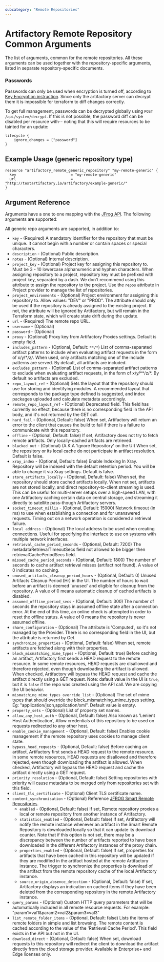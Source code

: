 ```yaml
---
subcategory: "Remote Repositories"
---
```

# Artifactory Remote Repository Common Arguments

The list of arguments, common for the remote repositories. All these arguments can be used together with the
repository-specific arguments, listed in separate repository-specific documents.  

### Passwords
Passwords can only be used when encryption is turned off, according to [Key Encryption instruction](https://www.jfrog.com/confluence/display/RTF/Artifactory+Key+Encryption).
Since only the artifactory server can decrypt them it is impossible for terraform to diff changes correctly.

To get full management, passwords can be decrypted globally using `POST /api/system/decrypt`. If this is not possible,
the password diff can be disabled per resource with-- noting that this will require resources to be tainted for an update:

```hcl
lifecycle {
    ignore_changes = ["password"]
}
```

## Example Usage (generic repository type)

```hcl
resource "artifactory_remote_generic_repository" "my-remote-generic" {
  key                         = "my-remote-generic"
  url                         = "http://testartifactory.io/artifactory/example-generic/"
}
```

## Argument Reference

Arguments have a one to one mapping with the [JFrog API](https://www.jfrog.com/confluence/display/RTF/Repository+Configuration+JSON).
The following arguments are supported:

All generic repo arguments are supported, in addition to:
* `key` - (Required) A mandatory identifier for the repository that must be unique. It cannot begin with a number or contain spaces or special characters.
* `description` - (Optional) Public description.
* `notes` - (Optional) Internal description.
* `project_key` - (Optional) Project key for assigning this repository to. Must be 3 - 10 lowercase alphanumeric and hyphen characters.
  When assigning repository to a project, repository key must be prefixed with project key, separated by a dash.
  We don't recommend using this attribute to assign the repository to the project. Use the `repos` attribute in Project provider
  to manage the list of repositories.
* `project_environments` - (Optional) Project environment for assigning this repository to. Allow values: "DEV" or "PROD".
  The attribute should only be used if the repository is already assigned to the existing project.
  If not, the attribute will be ignored by Artifactory, but will remain in the Terraform state, which will create state
  drift during the update.
* `url` - (Required) The remote repo URL.
* `username` - (Optional)
* `password` - (Optional)
* `proxy` - (Optional) Proxy key from Artifactory Proxies settings. Default is empty field.
* `includes_pattern` - (Optional, Default: `**/*`) List of comma-separated artifact patterns to include when evaluating artifact requests in the form of x/y/\**/z/*. When used, only artifacts matching one of the include patterns are served. By default, all artifacts are included.
* `excludes_pattern` - (Optional) List of comma-separated artifact patterns to exclude when evaluating artifact requests, in the form of x/y/**/z/*. By default no artifacts are excluded.
* `repo_layout_ref` - (Optional) Sets the layout that the repository should use for storing and identifying modules. A recommended layout that corresponds to the package type defined is suggested, and index packages uploaded and calculate metadata accordingly.
* `remote_repo_layout_ref` - (Optional) Deprecated field. This field has currently no effect, because there is no corresponding field in the API body, and it's not returned by the GET call.
* `hard_fail` - (Optional, Default: false) When set, Artifactory will return an error to the client that causes the build to fail if there is a failure to communicate with this repository.
* `offline` - (Optional, Default: false) If set, Artifactory does not try to fetch remote artifacts. Only locally-cached artifacts are retrieved.
* `blacked_out` - (Optional) (A.K.A 'Ignore Repository' on the UI) When set, the repository or its local cache do not participate in artifact resolution. Default is false.
* `xray_index` - (Optional, Default: false) Enable Indexing In Xray. Repository will be indexed with the default retention period. You will be able to change it via Xray settings.  Default is false.
* `store_artifacts_locally` - (Optional, Default: false) When set, the repository should store cached artifacts locally. When not set, artifacts are not stored locally, and direct repository-to-client streaming is used. This can be useful for multi-server setups over a high-speed LAN, with one Artifactory caching certain data on central storage, and streaming it directly to satellite pass-though Artifactory servers.
* `socket_timeout_millis` - (Optional, Default: 15000) Network timeout (in ms) to use when establishing a connection and for unanswered requests. Timing out on a network operation is considered a retrieval failure.
* `local_address` - (Optional) The local address to be used when creating connections. Useful for specifying the interface to use on systems with multiple network interfaces.
* `retrieval_cache_period_seconds` - (Optional, Default: 7200) The metadataRetrievalTimeoutSecs field not allowed to be bigger then retrievalCachePeriodSecs field.
* `missed_cache_period_seconds` - (Optional, Default: 1800) The number of seconds to cache artifact retrieval misses (artifact not found). A value of 0 indicates no caching.
* `unused_artifacts_cleanup_period_hours` - (Optional, Default: 0) Unused Artifacts Cleanup Period (Hr) in the UI. The number of hours to wait before an artifact is deemed 'unused' and eligible for cleanup from the repository. A value of 0 means automatic cleanup of cached artifacts is disabled.
* `assumed_offline_period_secs` - (Optional, Default: 300) The number of seconds the repository stays in assumed offline state after a connection error. At the end of this time, an online check is attempted in order to reset the offline status. A value of 0 means the repository is never assumed offline.
* `share_configuration` - (Optional) The attribute is 'Computed', so it's not managed by the Provider. There is no corresponding field in the UI, but the attribute is returned by Get.
* `synchronize_properties` - (Optional, Default: false) When set, remote artifacts are fetched along with their properties.
* `block_mismatching_mime_types` - (Optional, Default: true) Before caching an artifact, Artifactory first sends a HEAD request to the remote resource. In some remote resources, HEAD requests are disallowed and therefore rejected, even though downloading the artifact is allowed. When checked, Artifactory will bypass the HEAD request and cache the artifact directly using a GET request. Note: dafault value in the UI is `true`, but it is `false` if the repo was created using the API call. We are copying the UI behavior.
* `mismatching_mime_types_override_list` - (Optional) The set of mime types that should override the block_mismatching_mime_types setting. Eg: "application/json,application/xml". Default value is empty.
* `property_sets` - (Optional) List of property set names.
* `allow_any_host_auth` - (Optional, Default: false) Also known as 'Lenient Host Authentication', Allow credentials of this repository to be used on requests redirected to any other host.
* `enable_cookie_management` - (Optional, Default: false) Enables cookie management if the remote repository uses cookies to manage client state.
* `bypass_head_requests` - (Optional, Default: false) Before caching an artifact, Artifactory first sends a HEAD request to the remote resource. In some remote resources, HEAD requests are disallowed and therefore rejected, even though downloading the artifact is allowed. When checked, Artifactory will bypass the HEAD request and cache the artifact directly using a GET request.
* `priority_resolution` - (Optional, Default: false) Setting repositories with priority will cause metadata to be merged only from repositories set with this field.
* `client_tls_certificate` - (Optional) Client TLS certificate name.
* `content_synchronisation` - (Optional) Reference [JFROG Smart Remote Repositories](https://www.jfrog.com/confluence/display/JFROG/Smart+Remote+Repositories).
  * `enabled` - (Optional, Default: false) If set, Remote repository proxies a local or remote repository from another instance of Artifactory.
  * `statistics_enabled` - (Optional, Default: false) If set, Artifactory will notify the remote instance whenever an artifact in the Smart Remote Repository is downloaded locally so that it can update its download counter. Note that if this option is not set, there may be a discrepancy between the number of artifacts reported to have been downloaded in the different Artifactory instances of the proxy chain.
  * `properties_enabled` - (Optional, Default: false) If set, properties for artifacts that have been cached in this repository will be updated if they are modified in the artifact hosted at the remote Artifactory instance. The trigger to synchronize the properties is download of the artifact from the remote repository cache of the local Artifactory instance.
  * `source_origin_absence_detection` - (Optional, Default: false) If set, Artifactory displays an indication on cached items if they have been deleted from the corresponding repository in the remote Artifactory instance.
* `query_params` - (Optional) Custom HTTP query parameters that will be automatically included in all remote resource requests. For example: "param1=val1&param2=val2&param3=val3"
* `list_remote_folder_items` - (Optional, Default: false) Lists the items of remote folders in simple and list browsing. The remote content is cached according to the value of the 'Retrieval Cache Period'. This field exists in the API but not in the UI.
* `download_direct` - (Optional, Default: false) When set, download requests to this repository will redirect the client to download 
the artifact directly from the cloud storage provider. Available in Enterprise+ and Edge licenses only.
